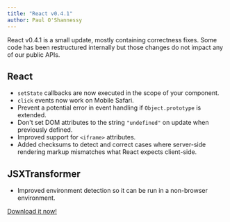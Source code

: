```yaml
---
title: "React v0.4.1"
author: Paul O'Shannessy
---
```


React v0.4.1 is a small update, mostly containing correctness fixes. Some code has been restructured internally but those changes do not impact any of our public APIs.


## React

* `setState` callbacks are now executed in the scope of your component.
* `click` events now work on Mobile Safari.
* Prevent a potential error in event handling if `Object.prototype` is extended.
* Don't set DOM attributes to the string `"undefined"` on update when previously defined.
* Improved support for `<iframe>` attributes.
* Added checksums to detect and correct cases where server-side rendering markup mismatches what React expects client-side.


## JSXTransformer

* Improved environment detection so it can be run in a non-browser environment.


[Download it now!](/react/downloads.html)
